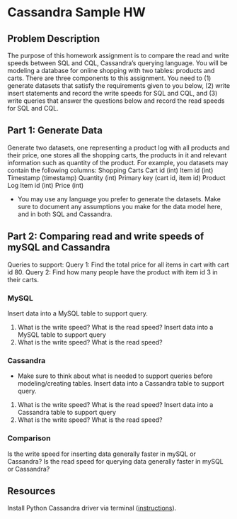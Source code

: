 # Cassandra Sample HW


## Problem Description
The purpose of this homework assignment is to compare the read and write speeds between SQL and CQL, Cassandra’s querying language. You will be modeling a database for online shopping with two tables: products and carts. There are three components to this assignment. You need to (1) generate datasets that satisfy the requirements given to you below, (2) write insert statements and record the write speeds for SQL and CQL, and (3) write queries that answer the questions below and record the read speeds for SQL and CQL.

## Part 1: Generate Data
Generate two datasets, one representing a product log with all products and their price, one stores all the shopping carts, the products in it and relevant information such as quantity of the product. For example, you datasets may contain the following columns:
Shopping Carts
Cart id (int)
Item id (int)
Timestamp (timestamp)
Quantity (int)
Primary key (cart id, item id)
Product Log 
Item id (int)
Price (int)

* You may use any language you prefer to generate the datasets. Make sure to document any assumptions you make for the data model here, and in both SQL and Cassandra.

## Part 2: Comparing read and write speeds of mySQL and Cassandra
Queries to support:
	Query 1: Find the total price for all items in cart with cart id 80.
	Query 2: Find how many people have the product with item id 3 in their carts.

### MySQL
Insert data into a MySQL table to support query.
1. What is the write speed? What is the read speed?
Insert data into a MySQL table to support query 
2. What is the write speed? What is the read speed?
### Cassandra
* Make sure to think about what is needed to support queries before modeling/creating tables.
Insert data into a Cassandra table to support query.
1. What is the write speed? What is the read speed?
Insert data into a Cassandra table to support query 
2. What is the write speed? What is the read speed?
### Comparison
Is the write speed for inserting data generally faster in mySQL or Cassandra?
Is the read speed for querying data generally faster in mySQL or Cassandra?

## Resources
Install Python Cassandra driver via terminal ([instructions](https://docs.datastax.com/en/developer/python-driver/3.25/installation/)).
